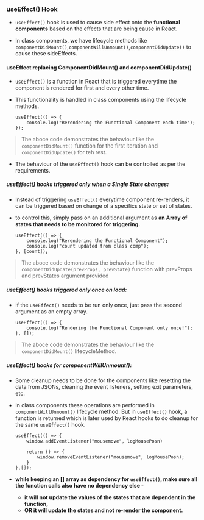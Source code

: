 ### useEffect() Hook

- `useEffect()` hook is used to cause side effect onto the **functional components** based on the effects that are being cause in React.

- In class components, we have lifecycle methods like `componentDidMount()`,`componentWillUnmount()`,`componentDidUpdate()` to cause these sideEffects.

#### useEffect replacing ComponentDidMount() and componentDidUpdate()

- `useEffect()` is a function in React that is triggered everytime the component is rendered for first and every other time.

- This functionality is handled in class components using the lifecycle methods.

    ```
    useEffect(() => {
        console.log("Rerendering the Functional Component each time");
    });
    ```

> The aboce code demonstrates the behaviour like the `componentDidMount()` function for the first iteration and `componentDidUpdate()` for teh rest.

- The behaviour of the `useEffect()` hook can be controlled as per the requirements. 

##### useEffect() hooks triggered only when a Single State changes:

- Instead of triggering `useEffect()` everytime component re-renders, it can be triggered based on change of a specifics state or set of states.

- to control this, simply pass on an additional argument as **an Array of states that needs to be monitored for triggering.**

    ```
    useEffect(() => {
        console.log("Rerendering the Functional Component");
        console.log("count updated from class comp");
    }, [count]);
    ```

> The aboce code demonstrates the behaviour like the `componentDidUpdate(prevProps, prevState)` function with prevProps and prevStates argument provided


##### useEffect() hooks triggered only once on load:

- If the `useEffect()` needs to be run only once, just pass the second argument as an empty array.

    ```
    useEffect(() => {
        console.log("Rendering the Functional Component only once!");
    }, []);
    ```

> The aboce code demonstrates the behaviour like the `componentDidMount()` lifecycleMethod.

##### useEffect() hooks for componentWillUnmount():

- Some cleanup needs to be done for the components like resetting the data from JSONs, cleaning the event listeners, setting exit parameters, etc.

- In class components these operations are performed in `componentWillUnmount()` lifecycle method. But in `useEffect()` hook, a function is returned which is later used by React hooks to do cleanup for the same `useEffect()` hook.

    ```
    useEffect(() => {
        window.addEventListener("mousemove", logMousePosn)

        return () => {
            window.removeEventListener("mousemove", logMousePosn);
        }
    },[]);
    ```

- **while keeping an [] array as dependency for `useEffect()`, make sure all the function calls also have no dependency else -** 
    - **it will not update the values of the states that are dependent in the function,** 
    - **OR it will update the states and not re-render the component.**